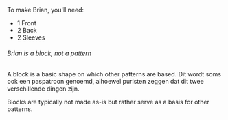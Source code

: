To make Brian, you'll need:

 - 1 Front
 - 2 Back
 - 2 Sleeves

<Note>

###### Brian is a block, not a pattern

A block is a basic shape on which other patterns are based.
Dit wordt soms ook een paspatroon genoemd, alhoewel puristen zeggen dat dit twee verschillende dingen zijn.

Blocks are typically not made as-is but rather serve as a basis for other patterns.

</Note>

